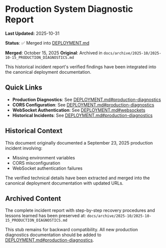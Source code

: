 # Production System Diagnostic Report

**Last Updated:** 2025-10-31

**Status**: ✅ Merged into [DEPLOYMENT.md](./how-to/operations/DEPLOYMENT.md#production-diagnostics)

**Merged**: October 15, 2025
**Original**: Archived in `docs/archive/2025-10/2025-10-15_PRODUCTION_DIAGNOSTICS.md`

This historical incident report's verified findings have been integrated into the canonical deployment documentation.

## Quick Links

- **Production Diagnostics**: See [DEPLOYMENT.md#production-diagnostics](./how-to/operations/DEPLOYMENT.md#production-diagnostics)
- **CORS Configuration**: See [DEPLOYMENT.md#production-diagnostics](./how-to/operations/DEPLOYMENT.md#production-diagnostics)
- **WebSocket Authentication**: See [DEPLOYMENT.md#websockets](./how-to/operations/DEPLOYMENT.md#websockets)
- **Historical Incidents**: See [DEPLOYMENT.md#production-diagnostics](./how-to/operations/DEPLOYMENT.md#production-diagnostics)

## Historical Context

This document originally documented a September 23, 2025 production incident involving:
- Missing environment variables
- CORS misconfiguration
- WebSocket authentication failures

The verified technical details have been extracted and merged into the canonical deployment documentation with updated URLs.

## Archived Content

The complete incident report with step-by-step recovery procedures and lessons learned has been preserved at:
`docs/archive/2025-10/2025-10-15_PRODUCTION_DIAGNOSTICS.md`

This stub remains for backward compatibility. All new production diagnostics documentation should be added to [DEPLOYMENT.md#production-diagnostics](./how-to/operations/DEPLOYMENT.md#production-diagnostics).
